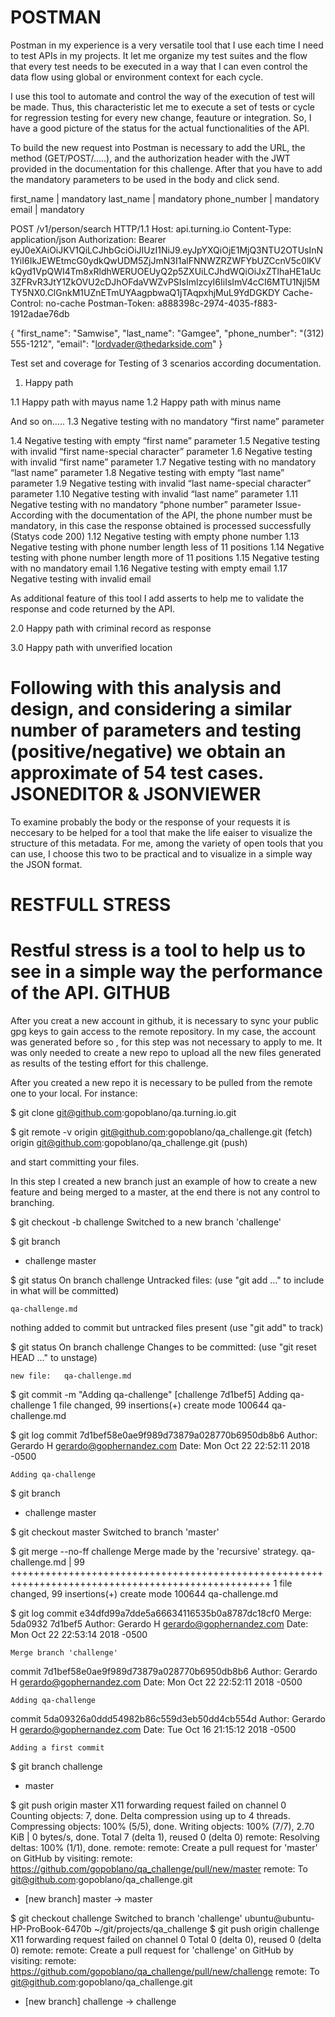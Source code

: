 
POSTMAN
===============
Postman in my experience is a very versatile tool that I use each time I need to test APIs in my projects. It let me organize my test suites and the flow that every test needs to be executed in a way that I can even control the data flow using global or environment context for each cycle. 

I use this tool to automate and control the way of the execution of test will be made. Thus, this characteristic let me to execute a set of tests or cycle for regression testing for every new change, feauture or integration. So, I have a good picture of the status for the actual functionalities of the API. 

To build the new request into Postman is necessary to add the URL, the method (GET/POST/.....), and the authorization header with the JWT provided in the documentation for this challenge. After that you have to add the mandatory parameters to be used in the body and click send.  

first_name | mandatory
last_name | mandatory
phone_number | mandatory
email | mandatory


POST /v1/person/search HTTP/1.1
Host: api.turning.io
Content-Type: application/json
Authorization: Bearer eyJ0eXAiOiJKV1QiLCJhbGciOiJIUzI1NiJ9.eyJpYXQiOjE1MjQ3NTU2OTUsInN1YiI6IkJEWEtmcG0ydkQwUDM5ZjJmN3I1alFNNWZRZWFYbUZCcnV5c0lKVkQyd1VpQWI4Tm8xRldhWERUOEUyQ2p5ZXUiLCJhdWQiOiJxZTlhaHE1aUc3ZFRvR3JtY1ZkOVU2cDJhOFdaVWZvPSIsImlzcyI6IiIsImV4cCI6MTU1NjI5MTY5NX0.ClGnkM1UZnETmUYAagpbwaQ1jTAqpxhjMuL9YdDGKDY
Cache-Control: no-cache
Postman-Token: a888398c-2974-4035-f883-1912adae76db

{
  "first_name": "Samwise",
  "last_name": "Gamgee",
  "phone_number": "(312) 555-1212",
  "email": "lordvader@thedarkside.com"
}





Test set and coverage for Testing of 3 scenarios according documentation.

1. Happy path

1.1 Happy path with mayus name
1.2 Happy path with minus name

And so on…..
1.3 Negative testing with no mandatory “first name” parameter

1.4 Negative testing with empty “first name” parameter
1.5 Negative testing with invalid “first name-special character” parameter
1.6 Negative testing with invalid “first name” parameter
1.7 Negative testing with no mandatory “last name” parameter
1.8 Negative testing with empty “last name” parameter
1.9 Negative testing with invalid “last name-special character” parameter
1.10 Negative testing with invalid “last name” parameter
1.11 Negative testing with no mandatory “phone number” parameter
Issue- According with the documentation of the API, the phone number must be mandatory, in this case the response obtained is processed successfully (Statys code 200)
1.12 Negative testing with empty phone number
1.13 Negative testing with phone number length less of 11 positions
1.14 Negative testing with phone number length more of 11 positions
1.15 Negative testing with no mandatory email
1.16 Negative testing with empty email
1.17 Negative testing with invalid email



As additional feature of this tool I add asserts to help me to validate the response and code returned by the API.


2.0 Happy path with criminal record as response



3.0 Happy path with unverified location


Following with this analysis and design, and considering a similar number of parameters and testing (positive/negative) we obtain an approximate of 54 test cases.
JSONEDITOR & JSONVIEWER
=========================

To examine probably the body or the response of your requests  it is neccesary to be helped for a tool that make the life eaiser to visualize the structure of this metadata. For me, among the variety of open tools that you can use, I choose this two to be practical and to visualize in a simple way the JSON format.





RESTFULL STRESS
================






Restful stress is a tool to help us to see in a simple way the performance of the API. 
GITHUB
===============

After you creat a new account in github, it is necessary to sync your public gpg keys to gain access to the remote repository. In my case, the account was generated before so , for this step was not necessary to apply to me. It was only needed to create a new repo to upload all the new files generated as results of the testing effort for this challenge.

After you created a new repo it is necessary to be pulled from the remote one to your local. For instance:

$ git clone git@github.com:gopoblano/qa.turning.io.git

$ git remote -v
origin	git@github.com:gopoblano/qa_challenge.git (fetch)
origin	git@github.com:gopoblano/qa_challenge.git (push)

and start committing your files.

In this step I created a new branch just an example of how to create a new feature and being merged to a master, at the end there is not any control to branching.

$ git checkout -b challenge
Switched to a new branch 'challenge'

$ git branch
* challenge
  master
  
$ git status
On branch challenge
Untracked files:
  (use "git add <file>..." to include in what will be committed)

	qa-challenge.md

nothing added to commit but untracked files present (use "git add" to track)


$ git status
On branch challenge
Changes to be committed:
  (use "git reset HEAD <file>..." to unstage)

	new file:   qa-challenge.md

$ git commit -m "Adding qa-challenge"
[challenge 7d1bef5] Adding qa-challenge
 1 file changed, 99 insertions(+)
 create mode 100644 qa-challenge.md

$ git log
commit 7d1bef58e0ae9f989d73879a028770b6950db8b6
Author: Gerardo H <gerardo@gophernandez.com>
Date:   Mon Oct 22 22:52:11 2018 -0500

    Adding qa-challenge



$ git branch
* challenge
  master

$ git checkout master
Switched to branch 'master'

$ git merge --no-ff challenge
Merge made by the 'recursive' strategy.
 qa-challenge.md | 99 +++++++++++++++++++++++++++++++++++++++++++++++++++++++++++++++++++++++++++++++++++++++++++++++++++
 1 file changed, 99 insertions(+)
 create mode 100644 qa-challenge.md

$ git log
commit e34dfd99a7dde5a66634116535b0a8787dc18cf0
Merge: 5da0932 7d1bef5
Author: Gerardo H <gerardo@gophernandez.com>
Date:   Mon Oct 22 22:53:14 2018 -0500

    Merge branch 'challenge'

commit 7d1bef58e0ae9f989d73879a028770b6950db8b6
Author: Gerardo H <gerardo@gophernandez.com>
Date:   Mon Oct 22 22:52:11 2018 -0500

    Adding qa-challenge

commit 5da09326a0ddd54982b86c559d3eb50dd4cb554d
Author: Gerardo H <gerardo@gophernandez.com>
Date:   Tue Oct 16 21:15:12 2018 -0500

    Adding a first commit

 $ git branch
  challenge
* master

$ git push origin master
X11 forwarding request failed on channel 0
Counting objects: 7, done.
Delta compression using up to 4 threads.
Compressing objects: 100% (5/5), done.
Writing objects: 100% (7/7), 2.70 KiB | 0 bytes/s, done.
Total 7 (delta 1), reused 0 (delta 0)
remote: Resolving deltas: 100% (1/1), done.
remote: 
remote: Create a pull request for 'master' on GitHub by visiting:
remote:      https://github.com/gopoblano/qa_challenge/pull/new/master
remote: 
To git@github.com:gopoblano/qa_challenge.git
* [new branch]      master -> master

$ git checkout challenge 
Switched to branch 'challenge'
ubuntu@ubuntu-HP-ProBook-6470b ~/git/projects/qa_challenge $ git push origin challenge
X11 forwarding request failed on channel 0
Total 0 (delta 0), reused 0 (delta 0)
remote: 
remote: Create a pull request for 'challenge' on GitHub by visiting:
remote:      https://github.com/gopoblano/qa_challenge/pull/new/challenge
remote: 
To git@github.com:gopoblano/qa_challenge.git
* [new branch]      challenge -> challenge




